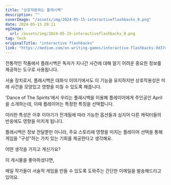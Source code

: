 ```yaml
---
title: "상호작용하는 플래시백"
description: ""
coverImage: "/assets/img/2024-05-15-interactiveflashbacks_0.png"
date: 2024-05-15 20:11
ogImage: 
  url: /assets/img/2024-05-15-interactiveflashbacks_0.png
tag: Tech
originalTitle: "interactive flashbacks"
link: "https://medium.com/on-writing-games/interactive-flashbacks-9d37cb454300"
---
```



전통적인 작품에서 플래시백은 독자가 지나간 사건에 대해 알기 어려운 중요한 정보를 제공하는 도구로 사용됩니다.

서술 장치로서, 플래시백은 대화식 이야기에서도 이 기능을 유지하지만 상호작용성은 미래 사건을 모양있고 영향을 미칠 수 있도록 해줍니다.

'Dance of The Spirits'에서 우리는 플래시백을 이용해 플레이어에게 주인공인 April을 소개하는데, 이때 플레이어는 특정한 특징을 선택합니다.

이러한 특성은 이후 이야기가 전개됨에 따라 가능한 옵션들과 심지어 다른 캐릭터들의 반응에도 영향을 미치게 됩니다.



플래시백은 정보 전달뿐만 아니라, 주요 스토리에 영향을 미치는 플레이어 선택을 통해 게임을 "구성"하는 가치 있는 기회를 제공한다고 생각해요.

어떤 생각을 가지고 계신가요?

이 게시물을 좋아하셨다면,

매일 작가들이 서술적 게임을 만들 수 있도록 도와주는 간단한 이메일을 발송해드리고 있어요.